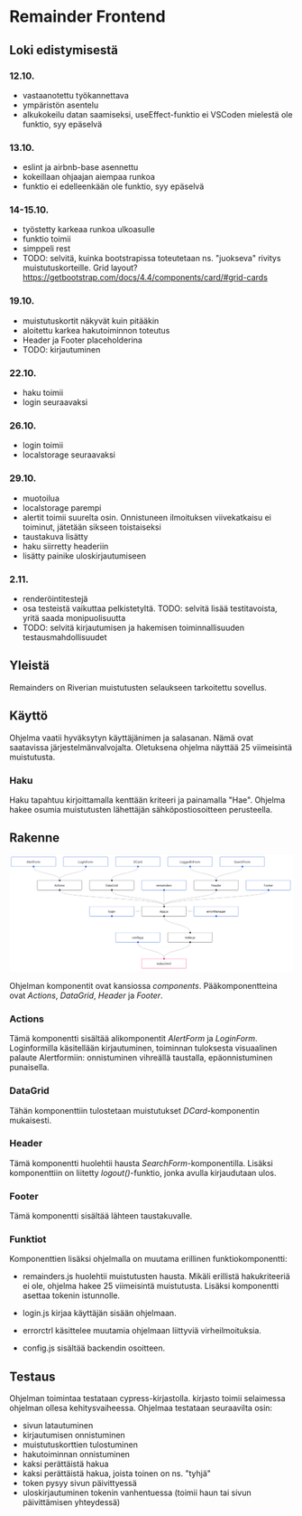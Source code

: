 # Remainder Frontend

## Loki edistymisestä

### 12.10.

- vastaanotettu työkannettava
- ympäristön asentelu
- alkukokeilu datan saamiseksi, useEffect-funktio ei VSCoden mielestä ole funktio, syy epäselvä

### 13.10.

- eslint ja airbnb-base asennettu
- kokeillaan ohjaajan aiempaa runkoa
- funktio ei edelleenkään ole funktio, syy epäselvä

### 14-15.10.

- työstetty karkeaa runkoa ulkoasulle
- funktio toimii
- simppeli rest
- TODO: selvitä, kuinka bootstrapissa toteutetaan ns. "juokseva" rivitys muistutuskorteille. Grid layout? https://getbootstrap.com/docs/4.4/components/card/#grid-cards

### 19.10.

- muistutuskortit näkyvät kuin pitääkin
- aloitettu karkea hakutoiminnon toteutus
- Header ja Footer placeholderina
- TODO: kirjautuminen

### 22.10.

- haku toimii
- login seuraavaksi

### 26.10.

- login toimii
- localstorage seuraavaksi

### 29.10.

- muotoilua
- localstorage parempi
- alertit toimii suurelta osin. Onnistuneen ilmoituksen viivekatkaisu ei toiminut, jätetään sikseen toistaiseksi
- taustakuva lisätty
- haku siirretty headeriin
- lisätty painike uloskirjautumiseen

### 2.11.

- renderöintitestejä
- osa testeistä vaikuttaa pelkistetyltä. TODO: selvitä lisää testitavoista, yritä saada monipuolisuutta
- TODO: selvitä kirjautumisen ja hakemisen toiminnallisuuden testausmahdollisuudet

## Yleistä

Remainders on Riverian muistutusten selaukseen tarkoitettu sovellus. 

## Käyttö

Ohjelma vaatii hyväksytyn käyttäjänimen ja salasanan. Nämä ovat saatavissa järjestelmänvalvojalta. 
Oletuksena ohjelma näyttää 25 viimeisintä muistutusta.

### Haku

Haku tapahtuu kirjoittamalla kenttään kriteeri ja painamalla "Hae". Ohjelma hakee osumia muistutusten lähettäjän sähköpostiosoitteen perusteella.

## Rakenne

![Ohjelman rakennekaavio](rakenne.png)

Ohjelman komponentit ovat kansiossa *components*. Pääkomponentteina ovat *Actions*, *DataGrid*, *Header* ja *Footer*.

### Actions

Tämä komponentti sisältää alikomponentit *AlertForm* ja *LoginForm*. Loginformilla käsitellään kirjautuminen, toiminnan tuloksesta visuaalinen palaute Alertformiin: onnistuminen vihreällä taustalla, epäonnistuminen punaisella.

### DataGrid

Tähän komponenttiin tulostetaan muistutukset *DCard*-komponentin mukaisesti.

### Header

Tämä komponentti huolehtii hausta *SearchForm*-komponentilla. Lisäksi komponenttiin on liitetty *logout()*-funktio, jonka avulla kirjaudutaan ulos.

### Footer

Tämä komponentti sisältää lähteen taustakuvalle.

### Funktiot

Komponenttien lisäksi ohjelmalla on muutama erillinen funktiokomponentti:

- remainders.js huolehtii muistutusten hausta. Mikäli erillistä hakukriteeriä ei ole, ohjelma hakee 25 viimeisintä muistutusta. Lisäksi komponentti asettaa tokenin istunnolle.

- login.js kirjaa käyttäjän sisään ohjelmaan.

- errorctrl käsittelee muutamia ohjelmaan liittyviä virheilmoituksia.

- config.js sisältää backendin osoitteen.

## Testaus

Ohjelman toimintaa testataan cypress-kirjastolla. kirjasto toimii selaimessa ohjelman ollesa kehitysvaiheessa. Ohjelmaa testataan seuraavilta osin:

- sivun latautuminen
- kirjautumisen onnistuminen
- muistutuskorttien tulostuminen
- hakutoiminnan onnistuminen
- kaksi perättäistä hakua
- kaksi perättäistä hakua, joista toinen on ns. "tyhjä"
- token pysyy sivun päivittyessä
- uloskirjautuminen tokenin vanhentuessa (toimii haun tai sivun päivittämisen yhteydessä)